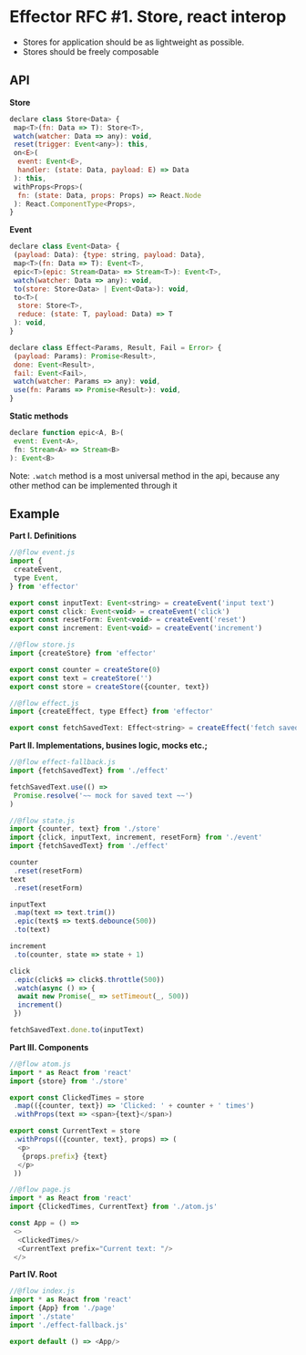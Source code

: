 # Effector RFC #1. Store, react interop

- Stores for application should be as lightweight as possible.
- Stores should be freely composable

## API

**Store**

```javascript
declare class Store<Data> {
 map<T>(fn: Data => T): Store<T>,
 watch(watcher: Data => any): void,
 reset(trigger: Event<any>): this,
 on<E>(
  event: Event<E>,
  handler: (state: Data, payload: E) => Data
 ): this,
 withProps<Props>(
  fn: (state: Data, props: Props) => React.Node
 ): React.ComponentType<Props>,
}
```
**Event**

```javascript
declare class Event<Data> {
 (payload: Data): {type: string, payload: Data},
 map<T>(fn: Data => T): Event<T>,
 epic<T>(epic: Stream<Data> => Stream<T>): Event<T>,
 watch(watcher: Data => any): void,
 to(store: Store<Data> | Event<Data>): void,
 to<T>(
  store: Store<T>,
  reduce: (state: T, payload: Data) => T
 ): void,
}
```

```javascript
declare class Effect<Params, Result, Fail = Error> {
 (payload: Params): Promise<Result>,
 done: Event<Result>,
 fail: Event<Fail>,
 watch(watcher: Params => any): void,
 use(fn: Params => Promise<Result>): void,
}
```

**Static methods**
```javascript
declare function epic<A, B>(
 event: Event<A>,
 fn: Stream<A> => Stream<B>
): Event<B>
```

Note: `.watch` method is a most universal method in the api, because any other method can be implemented through it

## Example

**Part I. Definitions**

```javascript
//@flow event.js
import {
 createEvent,
 type Event,
} from 'effector'

export const inputText: Event<string> = createEvent('input text')
export const click: Event<void> = createEvent('click')
export const resetForm: Event<void> = createEvent('reset')
export const increment: Event<void> = createEvent('increment')
```

```javascript
//@flow store.js
import {createStore} from 'effector'

export const counter = createStore(0)
export const text = createStore('')
export const store = createStore({counter, text})
```


```javascript
//@flow effect.js
import {createEffect, type Effect} from 'effector'

export const fetchSavedText: Effect<string> = createEffect('fetch saved text')
```

**Part II. Implementations, busines logic, mocks etc.;**

```javascript
//@flow effect-fallback.js
import {fetchSavedText} from './effect'

fetchSavedText.use(() =>
 Promise.resolve('~~ mock for saved text ~~')
)
```

```javascript
//@flow state.js
import {counter, text} from './store'
import {click, inputText, increment, resetForm} from './event'
import {fetchSavedText} from './effect'

counter
 .reset(resetForm)
text
 .reset(resetForm)

inputText
 .map(text => text.trim())
 .epic(text$ => text$.debounce(500))
 .to(text)

increment
 .to(counter, state => state + 1)

click
 .epic(click$ => click$.throttle(500))
 .watch(async () => {
  await new Promise(_ => setTimeout(_, 500))
  increment()
 })

fetchSavedText.done.to(inputText)
```

**Part III. Components**

```javascript
//@flow atom.js
import * as React from 'react'
import {store} from './store'

export const ClickedTimes = store
 .map(({counter, text}) => 'Clicked: ' + counter + ' times')
 .withProps(text => <span>{text}</span>)

export const CurrentText = store
 .withProps(({counter, text}, props) => (
  <p>
   {props.prefix} {text}
  </p>
 ))
```

```javascript
//@flow page.js
import * as React from 'react'
import {ClickedTimes, CurrentText} from './atom.js'

const App = () =>
 <>
  <ClickedTimes/>
  <CurrentText prefix="Current text: "/>
 </>
```

**Part IV. Root**

```javascript
//@flow index.js
import * as React from 'react'
import {App} from './page'
import './state'
import './effect-fallback.js'

export default () => <App/>
```

